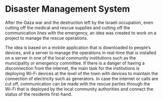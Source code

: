 
# Disaster Management System

After the Gaza war and the destruction left by the Israeli occupation, even cutting off the medical and rescue supplies and cutting off the communication lines with the emergency, an idea was created to work on a project to manage the rescue operations.

The idea is based on a mobile application that is downloaded to people’s devices, and a server to manage the operations in real-time that is installed on a server in one of the local community institutions such as the municipality or emergency committee. If there is a danger of having a disconnection from the internet, the main task for the institutions is deploying Wi-Fi devices at the level of the town with devices to maintain the connection of electricity such as generators. In case the internet or calls are cut off, communication can be made with the rescue parties through the Wi-Fi that is deployed by the local community authorities and connect the status of the residents first-hand.
